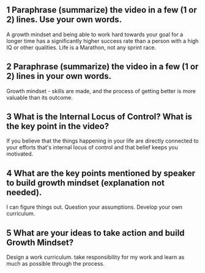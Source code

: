 ## 1 Paraphrase (summarize) the video in a few (1 or 2) lines. Use your own words.
A growth mindset and being able to work hard towards your goal for a longer time has a significantly
higher success rate than a person with a high IQ or other qualities.
Life is a Marathon, not any sprint race.

## 2 Paraphrase (summarize) the video in a few (1 or 2) lines in your own words.
Growth mindset - skills are made, and the process of getting better is more valuable than its outcome.

## 3 What is the Internal Locus of Control? What is the key point in the video? 
If you believe that the things happening in your life are directly connected to your efforts that's internal
locus of control and that belief keeps you motivated.

## 4 What are the key points mentioned by speaker to build growth mindset (explanation not needed).
I can figure things out.
Question your assumptions.
Develop your own curriculum.

## 5 What are your ideas to take action and build Growth Mindset?
Design a work curriculum.
take responsibility for my work and learn as much as possible through the process.
